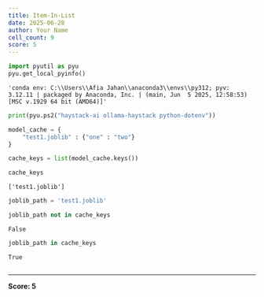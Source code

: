 ```yaml
---
title: Item-In-List
date: 2025-06-28
author: Your Name
cell_count: 9
score: 5
---
```


```python
import pyutil as pyu
pyu.get_local_pyinfo()
```




    'conda env: C:\\Users\\Afia Jahan\\anaconda3\\envs\\py312; pyv: 3.12.11 | packaged by Anaconda, Inc. | (main, Jun  5 2025, 12:58:53) [MSC v.1929 64 bit (AMD64)]'




```python
print(pyu.ps2("haystack-ai ollama-haystack python-dotenv"))
```

    
    


```python
model_cache = {
    "test1.joblib" : {"one" : "two"}
}
```


```python
cache_keys = list(model_cache.keys())
```


```python
cache_keys
```




    ['test1.joblib']




```python
joblib_path = 'test1.joblib'
```


```python
joblib_path not in cache_keys
```




    False




```python
joblib_path in cache_keys
```




    True




```python

```


---
**Score: 5**